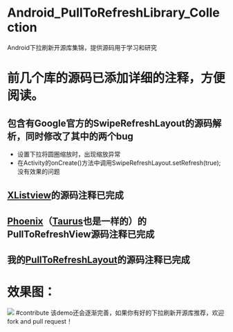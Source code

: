 # Android_PullToRefreshLibrary_Collection
Android下拉刷新开源库集锦，提供源码用于学习和研究
# 前几个库的源码已添加详细的注释，方便阅读。
## 包含有Google官方的SwipeRefreshLayout的源码解析，同时修改了其中的两个bug
* 设置下拉将圆圈缩放时，出现缩放异常
* 在Activity的onCreate()方法中调用SwipeRefreshLayout.setRefresh(true);没有效果的问题</br>


## [XListview](https://github.com/Maxwin-z/XListView-Android)的源码注释已完成
## [Phoenix](https://github.com/Yalantis/Phoenix)（[Taurus](https://github.com/Yalantis/Taurus)也是一样的）的PullToRefreshView源码注释已完成
## 我的[PullToRefreshLayout](https://github.com/TellH/Android-Simple-Common-PullToRefreshLayout)的源码注释已完成

# 效果图：
![](https://github.com/TellH/Android_PullToRefreshLibrary_Collection/blob/master/gif/Refresh.gif) 
#contribute
该demo还会逐渐完善，如果你有好的下拉刷新开源库推荐，欢迎fork and pull request！
